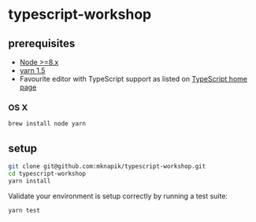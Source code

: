 # typescript-workshop

## prerequisites

* [Node >=8.x](https://nodejs.org/en/download/)
* [yarn 1.5](https://yarnpkg.com/lang/en/docs/install/)
* Favourite editor with TypeScript support as listed on [TypeScript home page](http://www.typescriptlang.org)

### OS X

```bash
brew install node yarn
```

## setup

```bash
git clone git@github.com:mknapik/typescript-workshop.git
cd typescript-workshop
yarn install
```

Validate your environment is setup correctly by running a test suite:

```bash
yarn test
```
